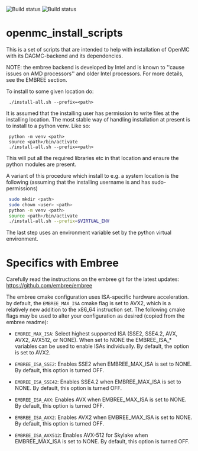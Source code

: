 ![Build status](https://github.com/openmsr/openmc_install_scripts/actions/workflows/build_from_source.yml/badge.svg)
![Build status](https://github.com/openmsr/openmc_install_scripts/actions/workflows/build_from_source_containers.yml/badge.svg)

# openmc_install_scripts

This is a set of scripts that are intended to help
with installation of OpenMC with its DAGMC-backend and its
dependencies.

NOTE: the embree backend is developed by Intel and is known to ''cause issues on AMD processors'' and older Intel processors. For more details, see the EMBREE section.

To install to some given location do:
```
 ./install-all.sh --prefix=<path>
```

It is assumed that the installing user has permission to write files
at the installing location.
The most stable way of handling installation at present is to
install to a python venv. Like so:
```
 python -m venv <path>
 source <path>/bin/activate
 ./install-all.sh --prefix=<path>
```

This will put all the required libraries etc in that location and ensure the python modules are present.

A variant of this procedure which install to e.g. a system location is the following (assuming that the installing username  is <user> and has sudo-permissions)
```bash
 sudo mkdir <path>
 sudo chown <user> <path>
 python -m venv <path>
 source <path>/bin/activate
 ./install-all.sh --prefix=$VIRTUAL_ENV
```
The last step uses an environment variable set by the python virtual environment.

# Specifics with Embree

Carefully read the instructions on the embree git for the latest updates: https://github.com/embree/embree

The embree cmake configuration uses ISA-specific hardware acceleration.
by default, the `EMBREE_MAX_ISA` cmake flag is set to AVX2, which is a relatively new addition to the  x86_64 instruction set.
The following cmake flags may be used to alter your configuration as desired (copied from the embree readme):
+ `EMBREE_MAX_ISA`: Select highest supported ISA (SSE2, SSE4.2, AVX,
  AVX2, AVX512, or NONE). When set to NONE the
  EMBREE_ISA_* variables can be used to enable ISAs individually. By
  default, the option is set to AVX2.

+ `EMBREE_ISA_SSE2`: Enables SSE2 when EMBREE_MAX_ISA is set to
  NONE. By default, this option is turned OFF.

+ `EMBREE_ISA_SSE42`: Enables SSE4.2 when EMBREE_MAX_ISA is set to
  NONE. By default, this option is turned OFF.

+ `EMBREE_ISA_AVX`: Enables AVX when EMBREE_MAX_ISA is set to NONE. By
  default, this option is turned OFF.

+ `EMBREE_ISA_AVX2`: Enables AVX2 when EMBREE_MAX_ISA is set to
  NONE. By default, this option is turned OFF.

+ `EMBREE_ISA_AVX512`: Enables AVX-512 for Skylake when
  EMBREE_MAX_ISA is set to NONE. By default, this option is turned OFF.

